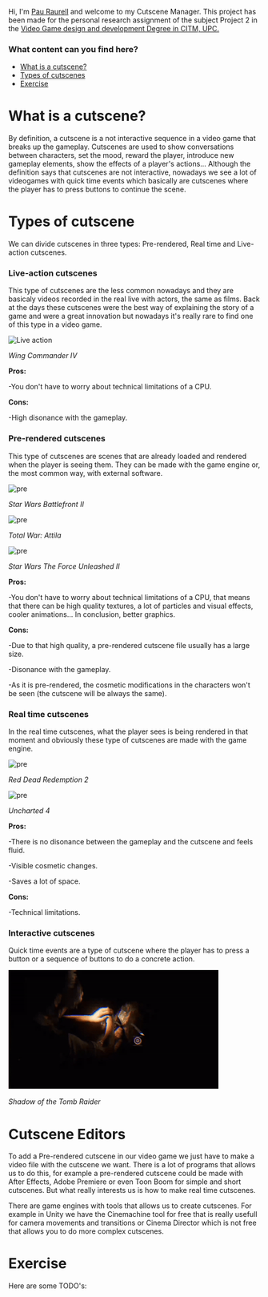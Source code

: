 Hi, I'm [Pau Raurell](https://github.com/pauraurell) and welcome to my Cutscene Manager. This project has been made for the personal research assignment of the subject Project 2 in the [Video Game design and development Degree in CITM, UPC.](https://www.citm.upc.edu/ing/estudis/graus-videojocs/)

### What content can you find here?

* [What is a cutscene?](https://pauraurell.github.io/Cutscene-Manager/#What-is-a-cutscene?)
* [Types of cutscenes](https://pauraurell.github.io/Cutscene-Manager/#Types-of-cutscenes)
* [Exercise](https://pauraurell.github.io/Cutscene-Manager/#Exercise)


# What is a cutscene?

By definition, a cutscene is a not interactive sequence in a video game that breaks up the gameplay. Cutscenes are used to show conversations between characters, set the mood, reward the player, introduce new gameplay elements, show the effects of a player's actions... Although the definition says that cutscenes are not interactive, nowadays we see a lot of videogames with quick time events which basically are cutscenes where the player has to press buttons to continue the scene. 

# Types of cutscene

We can divide cutscenes in three types: Pre-rendered, Real time and Live-action cutscenes.

### Live-action cutscenes

This type of cutscenes are the less common nowadays and they are basicaly videos recorded in the real live with actors, the same as films. Back at the days these cutscenes were the best way of explaining the story of a game and were a great innovation but nowadays it's really rare to find one of this type in a video game.

![Live action](https://github.com/pauraurell/Cutscene-Manager/blob/master/docs/gifs/Live-Action%20Cutscene%20Mark%20Hamill.gif?raw=true)

*Wing Commander IV*

**Pros:** 

-You don't have to worry about technical limitations of a CPU.

**Cons:** 

-High disonance with the gameplay.



### Pre-rendered cutscenes

This type of cutscenes are scenes that are already loaded and rendered when the player is seeing them. They can be made with the game engine or, the most common way, with external software. 

![pre](https://github.com/pauraurell/Cutscene-Manager/blob/master/docs/gifs/Battlefront%202%20pre-rendered%20cutscene.gif?raw=true)

*Star Wars Battlefront II*


![pre](https://github.com/pauraurell/Cutscene-Manager/blob/master/docs/gifs/Attila%20Total%20War%20pre-rendered%20cutscene.gif?raw=true)

*Total War: Attila*


![pre](https://github.com/pauraurell/Cutscene-Manager/blob/master/docs/gifs/The%20Force%20Unleashed%202%20pre-rendered%20cutscene.gif?raw=true)

*Star Wars The Force Unleashed II*


**Pros:** 

-You don't have to worry about technical limitations of a CPU, that means that there can be high quality textures, a lot of particles and visual effects, cooler animations... In conclusion, better graphics.

**Cons:** 

-Due to that high quality, a pre-rendered cutscene file usually has a large size. 

-Disonance with the gameplay.

-As it is pre-rendered, the cosmetic modifications in the characters won't be seen (the cutscene will be always the same).

### Real time cutscenes

In the real time cutscenes, what the player sees is being rendered in that moment and obviously these type of cutscenes are made with the game engine.&nbsp;
 
![pre](https://github.com/pauraurell/Cutscene-Manager/blob/master/docs/gifs/Red%20Dead%20Redemption%202%20real%20time%20cutscene.gif?raw=true)

*Red Dead Redemption 2*


![pre](https://github.com/pauraurell/Cutscene-Manager/blob/master/docs/gifs/Uncharted%204%20real%20time%20cutscene.gif?raw=true)

*Uncharted 4*


**Pros:** 

-There is no disonance between the gameplay and the cutscene and feels fluid.

-Visible cosmetic changes.

-Saves a lot of space. 

**Cons:** 

-Technical limitations. 


### Interactive cutscenes
Quick time events are a type of cutscene where the player has to press a button or a sequence of buttons to do a concrete action.

![interactive](https://github.com/pauraurell/Cutscene-Manager/blob/master/docs/gifs/Shadow%20of%20The%20Tomb%20Raider%20interactive%20cutscene.gif?raw=true)

*Shadow of the Tomb Raider* 


# Cutscene Editors

To add a Pre-rendered cutscene in our video game we just have to make a video file with the cutscene we want. There is a lot of programs that allows us to do this, for example a pre-rendered cutscene could be made with After Effects, Adobe Premiere or even Toon Boom for simple and short cutscenes. But what really interests us is how to make real time cutscenes. 

There are game engines with tools that allows us to create cutscenes. For example in Unity we have the Cinemachine tool for free that is really usefull for camera movements and transitions or Cinema Director which is not free that allows you to do more complex cutscenes. 



# Exercise
Here are some TODO's:
